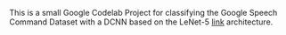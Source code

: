 This is a small Google Codelab Project for classifying the Google Speech Command Dataset with a DCNN based on the LeNet-5 [link](http://yann.lecun.com/exdb/publis/pdf/lecun-01a.pdf) architecture.
